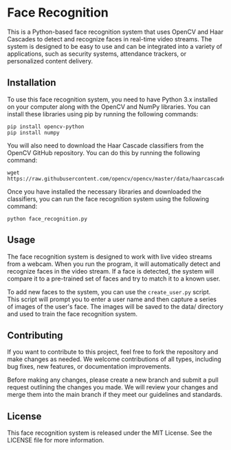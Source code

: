 # Face Recognition
This is a Python-based face recognition system that uses OpenCV and Haar Cascades to detect and recognize faces in real-time video streams. The system is designed to be easy to use and can be integrated into a variety of applications, such as security systems, attendance trackers, or personalized content delivery.

## Installation
To use this face recognition system, you need to have Python 3.x installed on your computer along with the OpenCV and NumPy libraries. You can install these libraries using pip by running the following commands:

```
pip install opencv-python
pip install numpy
```
You will also need to download the Haar Cascade classifiers from the OpenCV GitHub repository. You can do this by running the following command:

```
wget https://raw.githubusercontent.com/opencv/opencv/master/data/haarcascades/haarcascade_frontalface_default.xml
```
Once you have installed the necessary libraries and downloaded the classifiers, you can run the face recognition system using the following command:

```
python face_recognition.py
```
## Usage
The face recognition system is designed to work with live video streams from a webcam. When you run the program, it will automatically detect and recognize faces in the video stream. If a face is detected, the system will compare it to a pre-trained set of faces and try to match it to a known user.

To add new faces to the system, you can use the `create_user.py` script. This script will prompt you to enter a user name and then capture a series of images of the user's face. The images will be saved to the data/ directory and used to train the face recognition system.

## Contributing
If you want to contribute to this project, feel free to fork the repository and make changes as needed. We welcome contributions of all types, including bug fixes, new features, or documentation improvements.

Before making any changes, please create a new branch and submit a pull request outlining the changes you made. We will review your changes and merge them into the main branch if they meet our guidelines and standards.

## License
This face recognition system is released under the MIT License. See the LICENSE file for more information.

